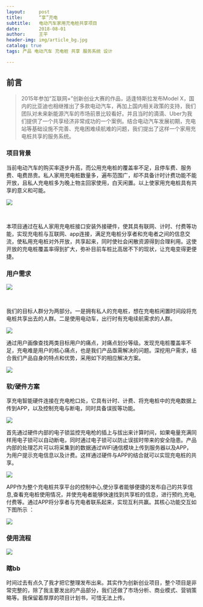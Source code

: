 ```yaml
---
layout:     post
title:      “享”充电
subtitle:   电动汽车家用充电桩共享项目
date:       2018-08-01
author:     王平
header-img: img/article_bg.jpg
catalog: true
tags: 产品 电动汽车 充电桩 共享 服务系统 设计 

---
```



## 前言

> 2015年参加“互联网+”创新创业大赛的作品，适逢特斯拉发布Model X，国内的比亚迪也相继推出了多款电动汽车，再加上国内相关政策的支持，我们团队对未来新能源汽车的市场前景比较看好。并且当时的滴滴、Uber为我们提供了一个共享经济非常成功的一个案例。结合电动汽车发展初期，充电站等基础设施不完善、充电困难续航难的问题，我们提出了这样一个家用充电桩共享的服务系统。


### 项目背景

​    当前电动汽车的购买率逐步升高，而公用充电桩的覆盖率不足，且停车费、服务费、电费昂贵。私人家用充电桩数量多，遍布范围广，却不具备计时计费功能不能开放，且私人充电桩多为晚上物主回家使用，白天闲置。以上使家用充电桩具有共享的意义和可能。



![](https://ws1.sinaimg.cn/large/006tKfTcgy1ftvkz7wdphj31kw0hvajj.jpg)

​ 

​      本项目通过在私人家用充电桩接口安装外接硬件，使其具有联网、计时、付费等功能，实现充电桩与互联网、app连接，满足充电桩分享者和充电者之间的信息交流，使私用充电桩对外开放，共享起来，同时使社会闲散资源得到合理利用。这使开放的充电桩覆盖率得到扩大，弥补目前车桩比高居不下的现状，让充电变得更便捷。


### 用户需求


![](https://ws3.sinaimg.cn/large/006tKfTcgy1ftvkz7j1r1j31kw0hve81.jpg)

​ 

​       我们的目标人群分为两部分。一是拥有私人的充电桩，想在充电桩闲置时间段将充电桩共享出去的人群。二是使用电动车，出行时有充电续航需求的人群。

 

![](https://ws3.sinaimg.cn/large/006tKfTcgy1ftvkz65nrmj31kw0hv1kx.jpg)



​        通过用户画像查找两类目标用户的痛点，对痛点划分等级。发现充电桩覆盖率不足，充电难是用户的核心痛点，也是我们产品亟需解决的问题。深挖用户需求，结合我们产品自身的特点和优势，采用如下的相应解决方案。



![](https://ws4.sinaimg.cn/large/006tKfTcgy1ftvlsrr0uaj30ln0tkaer.jpg)



### 软/硬件方案



​        享充电智能硬件连接在充电枪口处，它具有计时、计费、将充电桩中的充电数据上传到APP，以及控制充电与断电，同时具备误拔等功能。



![](https://ws3.sinaimg.cn/large/006tKfTcgy1ftvl20a1ylj31kw0hv1kx.jpg)



​        首先通过硬件内部的电子锁监控充电枪的插上与拔出来计算时间，如果电量充满同样用电子锁可以自动断电，同时通过电子锁可以防止误拔时带来的安全隐患。产品内部的处理芯片可以将采集到的数据通过WIFI通信模块上传到服务器以及APP，为用户提示充电信息以及计费。这样通过硬件与APP的结合就可以实现充电桩的共享。



![](https://ws3.sinaimg.cn/large/006tKfTcgy1ftvl1yz7lrj31kw0hv4qp.jpg)



​        APP作为整个充电桩共享平台的控制中心,使分享者能够便捷的发布自己的共享信息,查看充电桩使用情况，并使充电者能够快速找到共享桩的信息，进行预约,充电,付费等。通过APP将分享者与充电者联系起来，实现互利共赢。其核心功能交互如下图所示 ：



![](https://ws4.sinaimg.cn/large/006tKfTcgy1ftvmfo0n12j30ny07xwfc.jpg)



### 使用流程



![](https://ws4.sinaimg.cn/large/006tKfTcgy1ftvl1y2fkkj31kw0hv7mw.jpg)



### 瞎bb



​        时间过去有点久了我才把它整理发布出来。其实作为创新创业项目，整个项目是非常完整的，除了我主要发出的产品部分，我们还做了市场分析、商业模式、营销策略等。我保留着厚厚的项目计划书，可惜无法上传。
